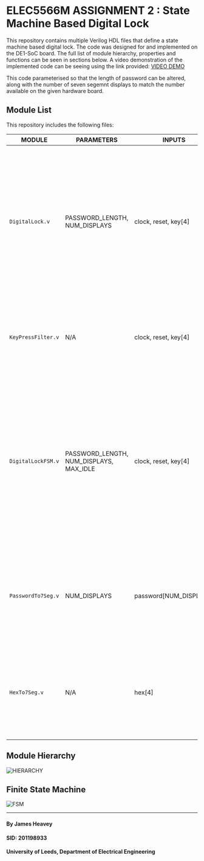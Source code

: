 # ELEC5566M ASSIGNMENT 2 : State Machine Based Digital Lock 

This repository contains multiple Verilog HDL files that define a state machine based digital lock. The code was designed for and implemented on the DE1-SoC board. The full list of module hierarchy, properties and functions can be seen in sections below. A video demonstration of the implemented code can be seeing using the link provided:
[VIDEO DEMO](https://github.com/leeds-embedded-systems/ELEC5566M-Assignment2-jamesheavey/blob/6cca6de2a3854d2b45c6a78d0e5444cad8d6c4b4/DEMO%20&%20DIAGRAMS/Digital_Lock_demo.mp4)

This code parameterised so that the length of password can be altered, along with the number of seven segemnt displays to match the number available on the given hardware board.

## Module List
This repository includes the following files:

| MODULE | PARAMETERS | INPUTS | OUTPUTS | FUNCTION |
| ---  | --- | ---  | --- | --- |
| `DigitalLock.v`    | PASSWORD_LENGTH, NUM_DISPLAYS | clock, reset, key[4] | LEDs[6], 7Seg[NUM_DISPLAYS] | Toplevel module for digital lock system. takes a clock and reset signal as inputs aswell as a set of 4 keys. Instantiates relevant submodules and returns user interfacing outputs in the form of LEDs and seven segment displays (number of displays defined by `NUM_DISPLAYS` parameter). |
| `KeyPressFilter.v` | N/A | clock, reset, key[4] | posedge_key[4] | Module to detect the positive edge of any any button state change. This module prevents additional buttons from being pressed if another is already pressed. |
| `DigitalLockFSM.v` | PASSWORD_LENGTH, NUM_DISPLAYS, MAX_IDLE | clock, reset, key[4] | state_flags[4], display_digits[NUM_DISPLAYS] | Module to define the function of the lock FSM. Sequentially processes key input (processed by `KeyPressFilter.v`), updates internal state, outputs state flags and digits to display on the 7 segments for user interaction. Further explanation of this module can be observed in the 'Finite State Machine' section below. |
| `PasswordTo7Seg.v` |  NUM_DISPLAYS | password[NUM_DISPLAYS] | SevenSeg[NUM_DISPLAYS] | Module to instantiate and connect the correct number of Hex converter modules with the selected display digits of the password (recieved from `DigitalLockFSM.v` 'display_digits' output). |
| `HexTo7Seg.v`      | N/A | hex[4] | SevenSeg[7] | Module to convert a 4 bit hex value to desired 7 segment representation. Module edited so that standard conversion not exhibited to allow for advanced UI messages to be displayed.  |

## Module Hierarchy
![HIERARCHY](https://github.com/leeds-embedded-systems/ELEC5566M-Assignment2-jamesheavey/blob/6cca6de2a3854d2b45c6a78d0e5444cad8d6c4b4/DEMO%20&%20DIAGRAMS/Assignment2ModuleHierarchy.png)

## Finite State Machine
![FSM](https://github.com/leeds-embedded-systems/ELEC5566M-Assignment2-jamesheavey/blob/f6622b21350074fc04de344a3500a411e6c64359/DEMO%20&%20DIAGRAMS/Assignment2StateMachine.png)

---

#### By James Heavey

#### SID: 201198933

#### University of Leeds, Department of Electrical Engineering
